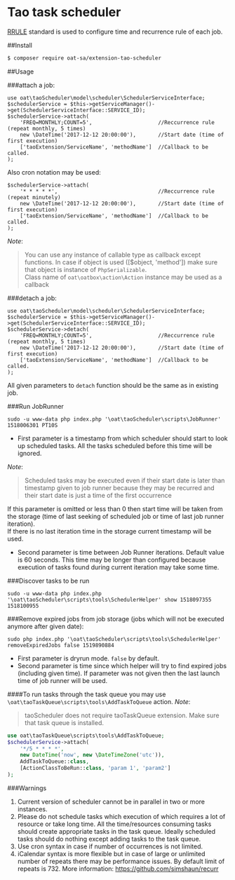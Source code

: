 # Tao task scheduler

[RRULE](https://tools.ietf.org/html/rfc5545) standard is used to configure time and recurrence rule of each job.

##Install

```bash
$ composer require oat-sa/extension-tao-scheduler
```

##Usage

###attach a job:

```
use oat\taoScheduler\model\scheduler\SchedulerServiceInterface;
$schedulerService = $this->getServiceManager()->get(SchedulerServiceInterface::SERVICE_ID);
$schedulerService->attach(
    'FREQ=MONTHLY;COUNT=5',                     //Reccurrence rule (repeat monthly, 5 times)  
    new \DateTime('2017-12-12 20:00:00'),       //Start date (time of first execution) 
    ['taoExtension/ServiceName', 'methodName']  //Callback to be called.
);
```

Also cron notation may be used:
```
$schedulerService->attach(
    '* * * * *',                                //Reccurrence rule (repeat minutely)  
    new \DateTime('2017-12-12 20:00:00'),       //Start date (time of first execution) 
    ['taoExtension/ServiceName', 'methodName']  //Callback to be called.
);
```

_Note_: 
> You can use any instance of callable type as callback except functions. In case if object is used ([$object, 'method']) make sure that object is instance of `PhpSerializable`.  
> Class name of `oat\oatbox\action\Action` instance may be used as a callback

###detach a job:

```
use oat\taoScheduler\model\scheduler\SchedulerServiceInterface;
$schedulerService = $this->getServiceManager()->get(SchedulerServiceInterface::SERVICE_ID);
$schedulerService->detach(
    'FREQ=MONTHLY;COUNT=5',                     //Reccurrence rule (repeat monthly, 5 times)  
    new \DateTime('2017-12-12 20:00:00'),       //Start date (time of first execution) 
    ['taoExtension/ServiceName', 'methodName']  //Callback to be called.
);
```

All given parameters to `detach` function should be the same as in existing job.

###Run JobRunner

```
sudo -u www-data php index.php '\oat\taoScheduler\scripts\JobRunner' 1518006301 PT10S
```

- First parameter is a timestamp from which scheduler should start to look up scheduled tasks. 
All the tasks scheduled before this time will be ignored.

_Note_: 
> Scheduled tasks may be executed even if their start date is later than timestamp given to job runner because they may be recurred and their start date is just a time of the first occurrence      

If this parameter is omitted or less than 0 then start time will be taken from the storage (time of last seeking of scheduled job or time of last job runner iteration).  
If there is no last iteration time in the storage current timestamp will be used.

- Second parameter is time between Job Runner iterations. Default value is 60 seconds. This time may be longer than configured because execution of tasks found during current iteration may take some time. 

###Discover tasks to be run

```
sudo -u www-data php index.php '\oat\taoScheduler\scripts\tools\SchedulerHelper' show 1518097355 1518100955 
```

###Remove expired jobs from job storage (jobs which will not be executed anymore after given date):

```
sudo php index.php '\oat\taoScheduler\scripts\tools\SchedulerHelper' removeExpiredJobs false 1519890884 
```

- First parameter is dryrun mode. `false` by default. 
- Second parameter is time since which helper will try to find expired jobs (including given time). If parameter was not given then the last launch time of job runner will be used.

####To run tasks through the task queue you may use `\oat\taoTaskQueue\scripts\tools\AddTaskToQueue` action.
_Note_: 
> taoScheduler does not require taoTaskQueue extension. Make sure that task queue is installed.
 
```php
use oat\taoTaskQueue\scripts\tools\AddTaskToQueue;
$schedulerService->attach(
    '*/5 * * * *',
    new DateTime('now', new \DateTimeZone('utc')),
    AddTaskToQueue::class,
    [ActionClassToBeRun::class, 'param 1', 'param2']
);
```

###Warnings

1. Current version of scheduler cannot be in parallel in two or more instances.
2. Please do not schedule tasks which execution of which requires a lot of resource or take long time. All the time/resources consuming tasks should create appropriate tasks in the task queue. Ideally scheduled tasks should do nothing except adding tasks to the task queue.
3. Use cron syntax in case if number of occurrences is not limited.
4. iCalendar syntax is more flexible but in case of large or unlimited number of repeats there may be performance issues. By default limit of repeats is 732. More information: https://github.com/simshaun/recurr

